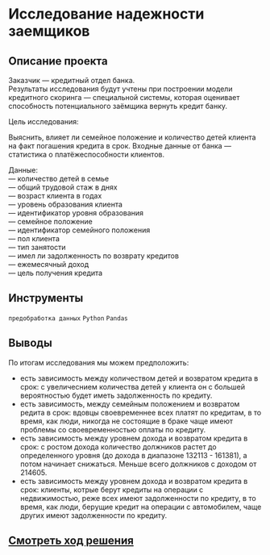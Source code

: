 # Исследование надежности заемщиков
## Описание проекта
Заказчик — кредитный отдел банка.   
Результаты исследования будут учтены при построении модели кредитного скоринга — специальной системы, которая оценивает способность потенциального заёмщика вернуть кредит банку.

Цель исследования:

Выяснить, влияет ли семейное положение и количество детей клиента на факт погашения кредита в срок. Входные данные от банка — статистика о платёжеспособности клиентов. 

Данные:  
— количество детей в семье  
— общий трудовой стаж в днях  
— возраст клиента в годах  
— уровень образования клиента  
— идентификатор уровня образования  
— семейное положение  
— идентификатор семейного положения  
— пол клиента  
— тип занятости  
— имел ли задолженность по возврату кредитов  
— ежемесячный доход  
— цель получения кредита  

## Инструменты
`предобработка данных` `Python` `Pandas`

## Выводы

По итогам исследования мы можем предположить:
- есть зависимость между количеством детей и возвратом кредита в срок:  с увеличеснием количества детей у клиента он с большей вероятностью будет иметь задолженность по кредиту.
- есть зависимость, между семейным положением и возвратом редита в срок: вдовцы своевременнее всех платят по кредитам, в то время, как люди, никогда не состоящие в браке чаще имеют проблемы со своевременностью оплаты по кредиту.
- есть зависимость между уровнем дохода и возвратом кредита в срок: с ростом дохода количество должников растет до определенного уровня (до дохода в диапазоне 132113 - 161381), а потом начинает снижаться. Меньше всего должников с доходом от 214605.
- есть зависимость между уровнем дохода и возвратом кредита в срок: клиенты, котрые берут кредиты на операции с недвижимостью, реже всех имеют задолженности по кредиту, в то время, как люди, берущие кредит на операции с автомобилем, чаще других имеют задолженности по кредиту.

## [Cмотреть ход решения](https://github.com/laringerman/data_analyst_portfolio/blob/main/01-bank_data/1.0-lgg-borrower_analysis.ipynb)
